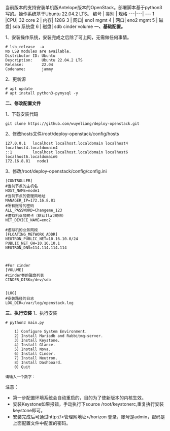 当前版本的支持安装单机版Antelope版本的OpenStack。部署脚本基于python3写的。操作系统基于Ubuntu 22.04.2 LTS。
编号 | 类别 | 规格
---|---| ---
1 |CPU| 32 core
2 | 内存| 128G
3 | 网口| eno1 mgmt
4 | 网口| eno2 mgmt
5 | 磁盘| sda 系统盘
6 | 磁盘| sdb cinder volume
**一、基础配置。**

1、安装操作系统，安装完成之后除了可上网，无需做任何事情。
```
# lsb_release  -a
No LSB modules are available.
Distributor ID: Ubuntu
Description:    Ubuntu 22.04.2 LTS
Release:        22.04
Codename:       jammy
```
2、更新源
```
# apt update
# apt install python3-pymysql -y
```

**二、修改配置文件**

1、下载安装代码

```
git clone https://github.com/wuyeliang/deploy-openstack.git
```


2、修改hosts文件/root/deploy-openstack/config/hosts
```
127.0.0.1   localhost localhost.localdomain localhost4 localhost4.localdomain4
::1         localhost localhost.localdomain localhost6 localhost6.localdomain6
172.16.8.81   node1
```

3、修改/root/deploy-openstack/config/config.ini
```
[CONTROLLER]
#当前节点的主机名
HOST_NAME=node1
#当前节点的管理网地址
MANAGER_IP=172.16.8.81
#所有账号的密码
ALL_PASSWORD=Changeme_123
#虚拟机业务网卡（默认flat网络）
NET_DEVICE_NAME=eno2

#虚拟机的业务网段
[FLOATING_METWORK_ADDR]
NEUTRON_PUBLIC_NET=10.16.10.0/24
PUBLIC_NET_GW=10.16.10.1
NEUTRON_DNS=114.114.114.114



#For cinder
[VOLUME]
#cinder卷的磁盘列表
CINDER_DISK=/dev/sdb


[LOG]
#安装路径的日志
LOG_DIR=/var/log/openstack.log
```

**三、执行安装**
1、执行安装
```
# python3 main.py 

    1) Configure System Environment.
    2) Install Mariadb and Rabbitmq-server.
    3) Install Keystone.
    4) Install Glance.
    5) Install Nova.
    6) Install Cinder.
    7) Install Neutron.
    8) Install Dashboard.
    0) Quit
        
请输入一个数字：
```
注意：
- 第一步配置环境系统会自动重启的，目的为了使新版本的内核生效。
- 安装Keystone如果报错，手动执行下source /root/keystonerc,重复执行安装keystone即可。
- 安装完成后可通过http://<管理网地址>/horizon 登录，账号是admin，密码是上面配置文件中配置的密码。